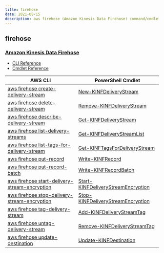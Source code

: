 ```yaml
---
title: firehose
date: 2021-08-15
description: aws firehose (Amazon Kinesis Data Firehose) command/cmdlet list.
---
```


## firehose

### [Amazon Kinesis Data Firehose](https://aws.amazon.com/data-firehose/)

* [CLI Reference](https://docs.aws.amazon.com/cli/latest/reference/firehose/index.html)
* [Cmdlet Reference](https://docs.aws.amazon.com/powershell/latest/reference/items/Amazon_Kinesis_Firehose_cmdlets.html)

|AWS CLI|PowerShell Cmdlet|
|----|----|
|[aws firehose create-delivery-stream](https://docs.aws.amazon.com/cli/latest/reference/firehose/create-delivery-stream.html)|[New-KINFDeliveryStream](https://docs.aws.amazon.com/powershell/latest/reference/items/New-KINFDeliveryStream.html)|
|[aws firehose delete-delivery-stream](https://docs.aws.amazon.com/cli/latest/reference/firehose/delete-delivery-stream.html)|[Remove-KINFDeliveryStream](https://docs.aws.amazon.com/powershell/latest/reference/items/Remove-KINFDeliveryStream.html)|
|[aws firehose describe-delivery-stream](https://docs.aws.amazon.com/cli/latest/reference/firehose/describe-delivery-stream.html)|[Get-KINFDeliveryStream](https://docs.aws.amazon.com/powershell/latest/reference/items/Get-KINFDeliveryStream.html)|
|[aws firehose list-delivery-streams](https://docs.aws.amazon.com/cli/latest/reference/firehose/list-delivery-streams.html)|[Get-KINFDeliveryStreamList](https://docs.aws.amazon.com/powershell/latest/reference/items/Get-KINFDeliveryStreamList.html)|
|[aws firehose list-tags-for-delivery-stream](https://docs.aws.amazon.com/cli/latest/reference/firehose/list-tags-for-delivery-stream.html)|[Get-KINFTagsForDeliveryStream](https://docs.aws.amazon.com/powershell/latest/reference/items/Get-KINFTagsForDeliveryStream.html)|
|[aws firehose put-record](https://docs.aws.amazon.com/cli/latest/reference/firehose/put-record.html)|[Write-KINFRecord](https://docs.aws.amazon.com/powershell/latest/reference/items/Write-KINFRecord.html)|
|[aws firehose put-record-batch](https://docs.aws.amazon.com/cli/latest/reference/firehose/put-record-batch.html)|[Write-KINFRecordBatch](https://docs.aws.amazon.com/powershell/latest/reference/items/Write-KINFRecordBatch.html)|
|[aws firehose start-delivery-stream-encryption](https://docs.aws.amazon.com/cli/latest/reference/firehose/start-delivery-stream-encryption.html)|[Start-KINFDeliveryStreamEncryption](https://docs.aws.amazon.com/powershell/latest/reference/items/Start-KINFDeliveryStreamEncryption.html)|
|[aws firehose stop-delivery-stream-encryption](https://docs.aws.amazon.com/cli/latest/reference/firehose/stop-delivery-stream-encryption.html)|[Stop-KINFDeliveryStreamEncryption](https://docs.aws.amazon.com/powershell/latest/reference/items/Stop-KINFDeliveryStreamEncryption.html)|
|[aws firehose tag-delivery-stream](https://docs.aws.amazon.com/cli/latest/reference/firehose/tag-delivery-stream.html)|[Add-KINFDeliveryStreamTag](https://docs.aws.amazon.com/powershell/latest/reference/items/Add-KINFDeliveryStreamTag.html)|
|[aws firehose untag-delivery-stream](https://docs.aws.amazon.com/cli/latest/reference/firehose/untag-delivery-stream.html)|[Remove-KINFDeliveryStreamTag](https://docs.aws.amazon.com/powershell/latest/reference/items/Remove-KINFDeliveryStreamTag.html)|
|[aws firehose update-destination](https://docs.aws.amazon.com/cli/latest/reference/firehose/update-destination.html)|[Update-KINFDestination](https://docs.aws.amazon.com/powershell/latest/reference/items/Update-KINFDestination.html)|

